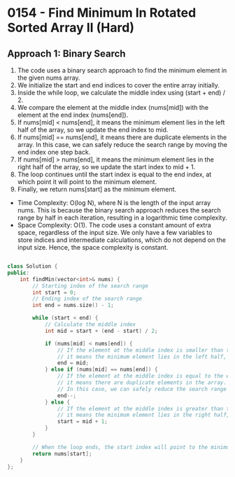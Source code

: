 # 0154 - Find Minimum In Rotated Sorted Array II (Hard)

## Approach 1: Binary Search

1. The code uses a binary search approach to find the minimum element in the given nums array.
2. We initialize the start and end indices to cover the entire array initially.
3. Inside the while loop, we calculate the middle index using (start + end) / 2.
4. We compare the element at the middle index (nums[mid]) with the element at the end index (nums[end]).
5. If nums[mid] < nums[end], it means the minimum element lies in the left half of the array, so we update the end index to mid.
6. If nums[mid] == nums[end], it means there are duplicate elements in the array. In this case, we can safely reduce the search range by moving the end index one step back.
7. If nums[mid] > nums[end], it means the minimum element lies in the right half of the array, so we update the start index to mid + 1.
8. The loop continues until the start index is equal to the end index, at which point it will point to the minimum element.
9. Finally, we return nums[start] as the minimum element.

- Time Complexity: O(log N), where N is the length of the input array nums. This is because the binary search approach reduces the search range by half in each iteration, resulting in a logarithmic time complexity.
- Space Complexity: O(1). The code uses a constant amount of extra space, regardless of the input size. We only have a few variables to store indices and intermediate calculations, which do not depend on the input size. Hence, the space complexity is constant.

<Tabs>
<TabItem value="cpp" label="C++">
<SolutionAuthor name="@yashh0903"/>

```cpp

class Solution {
public:
    int findMin(vector<int>& nums) {
        // Starting index of the search range
        int start = 0;
        // Ending index of the search range
        int end = nums.size() - 1;

        while (start < end) {
            // Calculate the middle index
            int mid = start + (end - start) / 2;

            if (nums[mid] < nums[end]) {
                // If the element at the middle index is smaller than the element at the end index,
                // it means the minimum element lies in the left half, so update the end index
                end = mid;
            } else if (nums[mid] == nums[end]) {
                // If the element at the middle index is equal to the element at the end index,
                // it means there are duplicate elements in the array.
                // In this case, we can safely reduce the search range by moving the end index one step back.
                end--;
            } else {
                // If the element at the middle index is greater than the element at the end index,
                // it means the minimum element lies in the right half, so update the start index.
                start = mid + 1;
            }
        }

        // When the loop ends, the start index will point to the minimum element
        return nums[start];
    }
};

```

</TabItem>
</Tabs>
